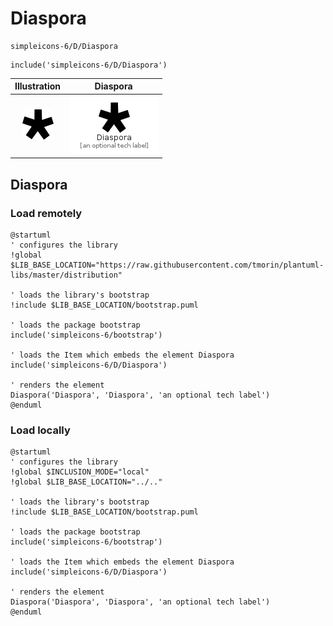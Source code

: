# Diaspora


```text
simpleicons-6/D/Diaspora
```

```text
include('simpleicons-6/D/Diaspora')
```



| Illustration | Diaspora |
| :---: | :---: |
| ![illustration for Illustration](../../simpleicons-6/D/Diaspora.png) | ![illustration for Diaspora](../../simpleicons-6/D/Diaspora.Local.png) |




## Diaspora

### Load remotely
```plantuml
@startuml
' configures the library
!global $LIB_BASE_LOCATION="https://raw.githubusercontent.com/tmorin/plantuml-libs/master/distribution"

' loads the library's bootstrap
!include $LIB_BASE_LOCATION/bootstrap.puml

' loads the package bootstrap
include('simpleicons-6/bootstrap')

' loads the Item which embeds the element Diaspora
include('simpleicons-6/D/Diaspora')

' renders the element
Diaspora('Diaspora', 'Diaspora', 'an optional tech label')
@enduml
```

### Load locally
```plantuml
@startuml
' configures the library
!global $INCLUSION_MODE="local"
!global $LIB_BASE_LOCATION="../.."

' loads the library's bootstrap
!include $LIB_BASE_LOCATION/bootstrap.puml

' loads the package bootstrap
include('simpleicons-6/bootstrap')

' loads the Item which embeds the element Diaspora
include('simpleicons-6/D/Diaspora')

' renders the element
Diaspora('Diaspora', 'Diaspora', 'an optional tech label')
@enduml
```

